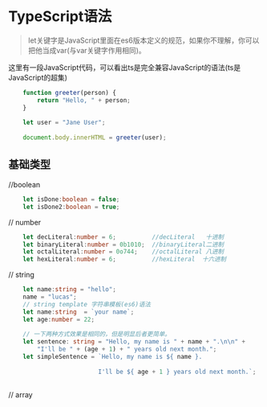 # TypeScript语法

> let关键字是JavaScript里面在es6版本定义的规范，如果你不理解，你可以把他当成var(与var关键字作用相同)。

这里有一段JavaScript代码，可以看出ts是完全兼容JavaScript的语法(ts是JavaScript的超集)
```typescript
	function greeter(person) {
        return "Hello, " + person;
    }
    
    let user = "Jane User";
    
    document.body.innerHTML = greeter(user);
```

## 基础类型
//boolean
```typescript
	let isDone:boolean = false;
	let isDone2:boolean = true;	
```
// number
```typescript
	let decLiteral:number = 6;          //decLiteral   十进制
	let binaryLiteral:number = 0b1010;  //binaryLiteral二进制
	let octalLiteral:number = 0o744;    //octalLiteral 八进制
	let hexLiteral:number = 6;          //hexLiteral  十六进制
```

// string
```typescript
	let name:string = "hello";
	name = "lucas";
	// string template 字符串模板(es6)语法
	let name:string  = `your name`;
	let age:number = 22;
	
	// 一下两种方式效果是相同的，但是明显后者更简单。
	let sentence: string = "Hello, my name is " + name + ".\n\n" +
        "I'll be " + (age + 1) + " years old next month.";
	let simpleSentence = `Hello, my name is ${ name }.
                         
                         I'll be ${ age + 1 } years old next month.`;
	
```

// array